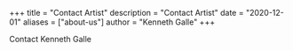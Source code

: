 +++
title = "Contact Artist"
description = "Contact Artist"
date = "2020-12-01"
aliases = ["about-us"]
author = "Kenneth Galle"
+++

Contact Kenneth Galle